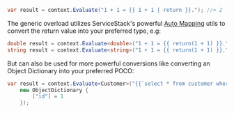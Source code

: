 ```csharp
var result = context.Evaluate("1 + 1 = {{ 1 + 1 | return }}."); //= 2
```

The generic overload utilizes ServiceStack's powerful [Auto Mapping](https://docs.servicestack.net/auto-mapping) 
utils to convert the return value into your preferred type, e.g:

```csharp
double result = context.Evaluate<double>("1 + 1 = {{ return(1 + 1) }}."); //= 2.0
string result = context.Evaluate<string>("1 + 1 = {{ return(1 + 1) }}."); //= "2"
```

But can also be used for more powerful conversions like converting an Object Dictionary into your preferred POCO: 

```csharp
var result = context.Evaluate<Customer>("{{`select * from customer where id=@id` | dbSingle({id}) | return}}",
    new ObjectDictionary {
        ["id"] = 1
    });
```
